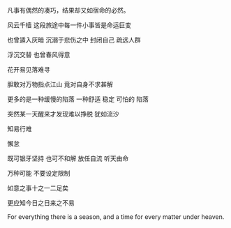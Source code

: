 凡事有偶然的凑巧，结果却又如宿命的必然。

风云千樯 这段旅途中每一件小事皆是命运巨变

也曾遁入灰暗 沉溺于悲伤之中 封闭自己 疏远人群

浮沉交替 也曾春风得意

花开易见落难寻

胆敢对万物指点江山 竟对自身不求甚解

更多的是一种缓慢的陷落 一种舒适 稳定 可怕的 陷落

突然某一天醒来才发现难以挣脱 犹如流沙

知易行难

懈怠

既可银牙坚持 也可不和解 放任自流 听天由命

万种可能 不要设定限制 

如意之事十之一二足矣

更应知今日之日来之不易

For everything there is a season, and a time for every matter under heaven.
